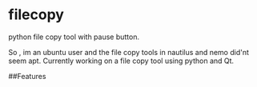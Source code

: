 # filecopy
python file copy tool with pause button.

So , im an ubuntu user and the file copy tools in nautilus and nemo did'nt seem apt.
Currently working on a file copy tool using python and Qt.

##Features
